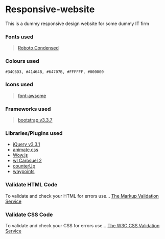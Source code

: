 # Responsive-website
This is a dummy  responsive design website for some dummy IT firm

### Fonts used
> [Roboto Condensed](https://fonts.google.com/specimen/Roboto+Condensed?selection.family=Roboto+Condensed:300,300i,400,400i,700,700i)

 ### Colours used
  `#34C6D3, #41464B, #64707B, #FFFFFF, #000000`

### Icons used
> [font-awsome](https://fontawesome.com)

### Frameworks used
> [bootstrap v3.3.7](https://getbootstrap.com/docs/3.3/)

### Libraries/Plugins used
* [jQuery v3.3.1](http://jquery.com)
* [animate.css](https://daneden.github.io/animate.css/)
* [Wow.js](https://wowjs.uk)
* [wl Carosuel 2](https://owlcarousel2.github.io/OwlCarousel2/)
* [counterUp](http://bfintal.github.io/Counter-Up/demo/demo.html)
* [waypoints](http://imakewebthings.com/waypoints/)

### Validate HTML Code
To validate and check your HTML for errors use...
[The Markup Validation Service](https://validator.w3.org/#validate_by_input)

### Validate CSS Code
To validate and check your CSS for errors use...
[The W3C CSS Validation Service](https://jigsaw.w3.org/css-validator/validator)